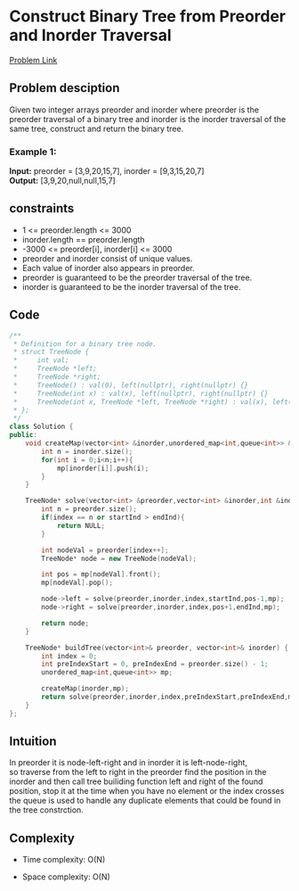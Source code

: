 # Construct Binary Tree from Preorder and Inorder Traversal
[Problem Link](https://leetcode.com/problems/construct-binary-tree-from-preorder-and-inorder-traversal/)

## Problem desciption 
Given two integer arrays preorder and inorder where preorder is the preorder traversal of a binary tree and inorder is the inorder traversal of the same tree, construct and return the binary tree.

### Example 1:

**Input:** preorder = [3,9,20,15,7], inorder = [9,3,15,20,7]<br>
**Output:** [3,9,20,null,null,15,7]


## constraints
* 1 <= preorder.length <= 3000
* inorder.length == preorder.length
* -3000 <= preorder[i], inorder[i] <= 3000
* preorder and inorder consist of unique values.
* Each value of inorder also appears in preorder.
* preorder is guaranteed to be the preorder traversal of the tree.
* inorder is guaranteed to be the inorder traversal of the tree.

## Code
```cpp
/**
 * Definition for a binary tree node.
 * struct TreeNode {
 *     int val;
 *     TreeNode *left;
 *     TreeNode *right;
 *     TreeNode() : val(0), left(nullptr), right(nullptr) {}
 *     TreeNode(int x) : val(x), left(nullptr), right(nullptr) {}
 *     TreeNode(int x, TreeNode *left, TreeNode *right) : val(x), left(left), right(right) {}
 * };
 */
class Solution {
public:
    void createMap(vector<int> &inorder,unordered_map<int,queue<int>> &mp){
        int n = inorder.size();
        for(int i = 0;i<n;i++){
            mp[inorder[i]].push(i);
        }
    }

    TreeNode* solve(vector<int> &preorder,vector<int> &inorder,int &index,int startInd, int endInd,unordered_map<int,queue<int>> &mp){
        int n = preorder.size();
        if(index == n or startInd > endInd){
            return NULL;
        }

        int nodeVal = preorder[index++];
        TreeNode* node = new TreeNode(nodeVal);

        int pos = mp[nodeVal].front();
        mp[nodeVal].pop();

        node->left = solve(preorder,inorder,index,startInd,pos-1,mp);
        node->right = solve(preorder,inorder,index,pos+1,endInd,mp);

        return node;
    }

    TreeNode* buildTree(vector<int>& preorder, vector<int>& inorder) {
        int index = 0;
        int preIndexStart = 0, preIndexEnd = preorder.size() - 1;
        unordered_map<int,queue<int>> mp;

        createMap(inorder,mp);
        return solve(preorder,inorder,index,preIndexStart,preIndexEnd,mp);
    }
};
```

## Intuition
In preorder it is node-left-right and in inorder it is left-node-right, <br>
so traverse from the left to right in the preorder find the position in the inorder and then call tree builiding function left and right of the found position, stop it at the time when you have no element or the index crosses the queue is used to handle any duplicate elements that could be found in the tree constrction.

## Complexity
- Time complexity: O(N)


- Space complexity: O(N)
